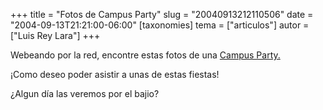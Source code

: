 +++
title = "Fotos de Campus Party"
slug = "20040913212110506"
date = "2004-09-13T21:21:00-06:00"
[taxonomies]
tema = ["articulos"]
autor = ["Luis Rey Lara"]
+++

Webeando por la red, encontre estas fotos de una [Campus
Party.](http://www.yonkis.com/imagenes00/campus04/campus1.htm)

¡Como deseo poder asistir a unas de estas fiestas!

¿Algun día las veremos por el bajio?

